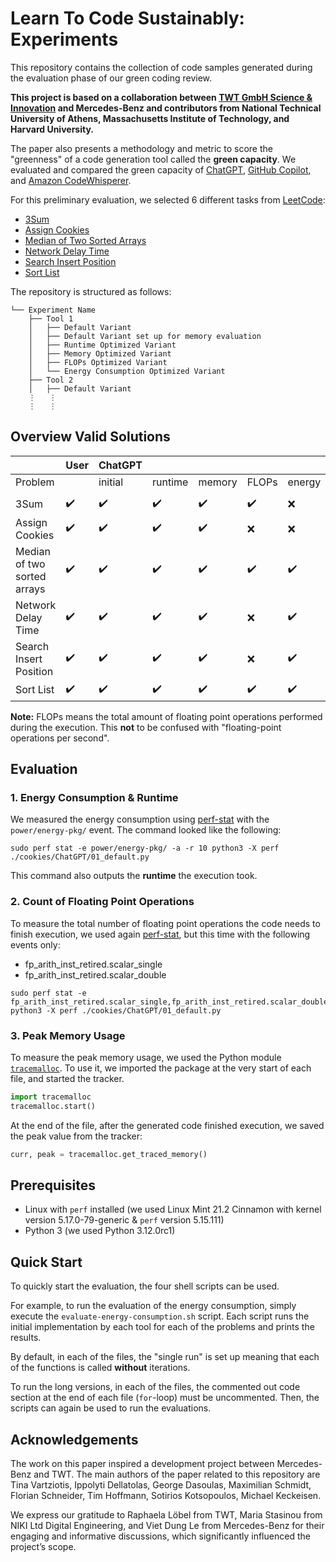 # Learn To Code Sustainably: Experiments

This repository contains the collection of code samples generated during the evaluation phase of our green coding review.

**This project is based on a collaboration between [TWT GmbH Science & Innovation](https://twt-innovation.de/en/) and Mercedes-Benz and contributors from National Technical University of Athens, Massachusetts Institute of Technology, and Harvard University.**

The paper also presents a methodology and metric to score the "greenness" of a code generation tool called the **green capacity**.
We evaluated and compared the green capacity of [ChatGPT](https://openai.com/chatgpt), [GitHub Copilot](https://github.com/features/copilot), and [Amazon CodeWhisperer](https://aws.amazon.com/codewhisperer/).

For this preliminary evaluation, we selected 6 different tasks from [LeetCode](https://leetcode.com/):
* [3Sum](https://leetcode.com/problems/3sum)
* [Assign Cookies](https://leetcode.com/problems/assign-cookies/)
* [Median of Two Sorted Arrays](https://leetcode.com/problems/median-of-two-sorted-arrays/)
* [Network Delay Time](https://leetcode.com/problems/network-delay-time/)
* [Search Insert Position](https://leetcode.com/problems/search-insert-position/)
* [Sort List](https://leetcode.com/problems/sort-list/)

The repository is structured as follows:
```
└── Experiment Name
    ├── Tool 1
    │   ├── Default Variant
    │   ├── Default Variant set up for memory evaluation
    │   ├── Runtime Optimized Variant
    │   ├── Memory Optimized Variant
    │   ├── FLOPs Optimized Variant
    │   └── Energy Consumption Optimized Variant
    ├── Tool 2
    │   ├── Default Variant
    ⋮   ⋮
    ⋮   ⋮
```

## Overview Valid Solutions

|                             | User               | ChatGPT            |                    |                    |                    |                    | Copilot            |                    |                    |                    |                    | CodeWhisperer      |                    |                    |                    |                    |
|-----------------------------|--------------------|--------------------|--------------------|--------------------|--------------------|--------------------|--------------------|--------------------|--------------------|--------------------|--------------------|--------------------|--------------------|--------------------|--------------------|--------------------|
| Problem                     |                    | initial            | runtime            | memory             | FLOPs              | energy             | initial            | runtime            | memory             | FLOPs              | energy             | initial            | runtime            | memory             | FLOPs              | energy             |
|                             |                    |                    |                    |                    |                    |                    |                    |                    |                    |                    |                    |                    |                    |                    |                    |                    |
| 3Sum                        | :heavy_check_mark: | :heavy_check_mark: | :heavy_check_mark: | :heavy_check_mark: | :heavy_check_mark: | :x:                | :heavy_check_mark: | :heavy_check_mark: | :heavy_check_mark: | :heavy_check_mark: | :heavy_check_mark: | :heavy_check_mark: | :heavy_check_mark: | :heavy_check_mark: | :heavy_check_mark: | :heavy_check_mark: |
| Assign Cookies              | :heavy_check_mark: | :heavy_check_mark: | :heavy_check_mark: | :heavy_check_mark: | :x:                | :x:                | :heavy_check_mark: | :heavy_check_mark: | :heavy_check_mark: | :heavy_check_mark: | :heavy_check_mark: | :heavy_check_mark: | :heavy_check_mark: | :heavy_check_mark: | :heavy_check_mark: | :heavy_check_mark: |
| Median of two sorted arrays | :heavy_check_mark: | :heavy_check_mark: | :heavy_check_mark: | :heavy_check_mark: | :heavy_check_mark: | :heavy_check_mark: | :heavy_check_mark: | :heavy_check_mark: | :x:                | :x:                | :heavy_check_mark: | :heavy_check_mark: | :heavy_check_mark: | :x:                | :heavy_check_mark: | :heavy_check_mark: |
| Network Delay Time          | :heavy_check_mark: | :heavy_check_mark: | :heavy_check_mark: | :heavy_check_mark: | :x:                | :heavy_check_mark: | :heavy_check_mark: | :heavy_check_mark: | :heavy_check_mark: | :x:                | :x:                | :heavy_check_mark: | :heavy_check_mark: | :heavy_check_mark: | :heavy_check_mark: | :heavy_check_mark: |
| Search Insert Position      | :heavy_check_mark: | :heavy_check_mark: | :heavy_check_mark: | :heavy_check_mark: | :x:                | :heavy_check_mark: | :heavy_check_mark: | :heavy_check_mark: | :heavy_check_mark: | :heavy_check_mark: | :heavy_check_mark: | :heavy_check_mark: | :heavy_check_mark: | :heavy_check_mark: | :heavy_check_mark: | :heavy_check_mark: |
| Sort List                   | :heavy_check_mark: | :heavy_check_mark: | :heavy_check_mark: | :heavy_check_mark: | :heavy_check_mark: | :heavy_check_mark: | :heavy_check_mark: | :heavy_check_mark: | :heavy_check_mark: | :heavy_check_mark: | :heavy_check_mark: | :heavy_check_mark: | :heavy_check_mark: | :heavy_check_mark: | :heavy_check_mark: | :heavy_check_mark: |

**Note:** FLOPs means the total amount of floating point operations performed during the execution. This **not** to be confused with "floating-point operations per second".

## Evaluation

### 1. Energy Consumption & Runtime

We measured the energy consumption using [perf-stat](https://www.man7.org/linux/man-pages/man1/perf-stat.1.html) with the `power/energy-pkg/` event. The command looked like the following:

```
sudo perf stat -e power/energy-pkg/ -a -r 10 python3 -X perf ./cookies/ChatGPT/01_default.py
```

This command also outputs the **runtime** the execution took.

### 2. Count of Floating Point Operations

To measure the total number of floating point operations the code needs to finish execution, we used again [perf-stat](https://www.man7.org/linux/man-pages/man1/perf-stat.1.html), but this time with the following events only:
* fp_arith_inst_retired.scalar_single
* fp_arith_inst_retired.scalar_double

```
sudo perf stat -e fp_arith_inst_retired.scalar_single,fp_arith_inst_retired.scalar_double python3 -X perf ./cookies/ChatGPT/01_default.py
```

### 3. Peak Memory Usage

To measure the peak memory usage, we used the Python module [`tracemalloc`](https://docs.python.org/3/library/tracemalloc.html).
To use it, we imported the package at the very start of each file, and started the tracker.

```python
import tracemalloc
tracemalloc.start()
```

At the end of the file, after the generated code finished execution, we saved the peak value from the tracker:

```python
curr, peak = tracemalloc.get_traced_memory()
```

## Prerequisites

* Linux with `perf` installed (we used Linux Mint 21.2 Cinnamon with kernel version 5.17.0-79-generic & `perf` version 5.15.111)
* Python 3 (we used Python 3.12.0rc1)

## Quick Start

To quickly start the evaluation, the four shell scripts can be used.

For example, to run the evaluation of the energy consumption, simply execute the `evaluate-energy-consumption.sh` script.
Each script runs the initial implementation by each tool for each of the problems and prints the results.

By default, in each of the files, the "single run" is set up meaning that each of the functions is called **without** iterations.

To run the long versions, in each of the files, the commented out code section at the end of each file (`for`-loop) must be uncommented.
Then, the scripts can again be used to run the evaluations.

## Acknowledgements

The work on this paper inspired a development project between Mercedes-Benz and TWT. 
The main authors of the paper related to this repository are Tina Vartziotis, Ippolyti Dellatolas, George Dasoulas, Maximilian Schmidt, Florian Schneider, Tim Hoffmann, Sotirios Kotsopoulos, Michael Keckeisen.

We express our gratitude to Raphaela Löbel from TWT, Maria Stasinou from NIKI Ltd Digital Engineering, and Viet Dung Le from Mercedes-Benz for their engaging and informative discussions, which significantly influenced the project’s scope.
